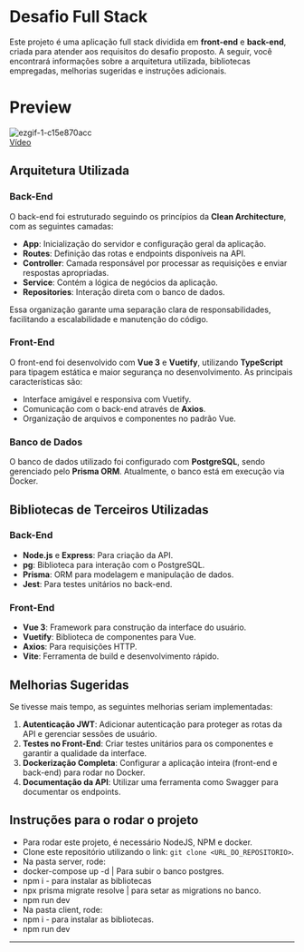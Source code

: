 # Desafio Full Stack

Este projeto é uma aplicação full stack dividida em **front-end** e **back-end**, criada para atender aos requisitos do desafio proposto. A seguir, você encontrará informações sobre a arquitetura utilizada, bibliotecas empregadas, melhorias sugeridas e instruções adicionais.

# Preview
![ezgif-1-c15e870acc](https://github.com/user-attachments/assets/0b3e67c6-9f9b-444a-ae69-600f3899bf4d) <br>
[Vídeo](https://drive.google.com/file/d/1i9Vw2FKY93COQS3csDQfS6E4BuOnuFBA/view?usp=sharing)


## Arquitetura Utilizada

### Back-End
O back-end foi estruturado seguindo os princípios da **Clean Architecture**, com as seguintes camadas:

- **App**: Inicialização do servidor e configuração geral da aplicação.
- **Routes**: Definição das rotas e endpoints disponíveis na API.
- **Controller**: Camada responsável por processar as requisições e enviar respostas apropriadas.
- **Service**: Contém a lógica de negócios da aplicação.
- **Repositories**: Interação direta com o banco de dados.

Essa organização garante uma separação clara de responsabilidades, facilitando a escalabilidade e manutenção do código.

### Front-End
O front-end foi desenvolvido com **Vue 3** e **Vuetify**, utilizando **TypeScript** para tipagem estática e maior segurança no desenvolvimento. As principais características são:

- Interface amigável e responsiva com Vuetify.
- Comunicação com o back-end através de **Axios**.
- Organização de arquivos e componentes no padrão Vue.

### Banco de Dados
O banco de dados utilizado foi configurado com **PostgreSQL**, sendo gerenciado pelo **Prisma ORM**. Atualmente, o banco está em execução via Docker.

## Bibliotecas de Terceiros Utilizadas

### Back-End
- **Node.js** e **Express**: Para criação da API.
- **pg**: Biblioteca para interação com o PostgreSQL.
- **Prisma**: ORM para modelagem e manipulação de dados.
- **Jest**: Para testes unitários no back-end.

### Front-End
- **Vue 3**: Framework para construção da interface do usuário.
- **Vuetify**: Biblioteca de componentes para Vue.
- **Axios**: Para requisições HTTP.
- **Vite**: Ferramenta de build e desenvolvimento rápido.

## Melhorias Sugeridas
Se tivesse mais tempo, as seguintes melhorias seriam implementadas:

1. **Autenticação JWT**: Adicionar autenticação para proteger as rotas da API e gerenciar sessões de usuário.
2. **Testes no Front-End**: Criar testes unitários para os componentes e garantir a qualidade da interface.
3. **Dockerização Completa**: Configurar a aplicação inteira (front-end e back-end) para rodar no Docker.
4. **Documentação da API**: Utilizar uma ferramenta como Swagger para documentar os endpoints.

## Instruções para o rodar o projeto
- Para rodar este projeto, é necessário NodeJS, NPM e docker.
- Clone este repositório utilizando o link: `git clone <URL_DO_REPOSITORIO>`.
- Na pasta server, rode:
- docker-compose up -d | Para subir o banco postgres.
- npm i - para instalar as bibliotecas
- npx prisma migrate resolve | para setar as migrations no banco.
- npm run dev
- Na pasta client, rode:
- npm i - para instalar as bibliotecas.
- npm run dev

---
